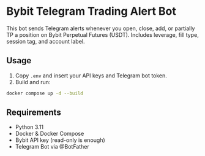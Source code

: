 # Bybit Telegram Trading Alert Bot

This bot sends Telegram alerts whenever you open, close, add, or partially TP a position on Bybit Perpetual Futures (USDT). Includes leverage, fill type, session tag, and account label.

## Usage

1. Copy `.env` and insert your API keys and Telegram bot token.
2. Build and run:

```bash
docker compose up -d --build
```

## Requirements

- Python 3.11
- Docker & Docker Compose
- Bybit API key (read-only is enough)
- Telegram Bot via @BotFather
